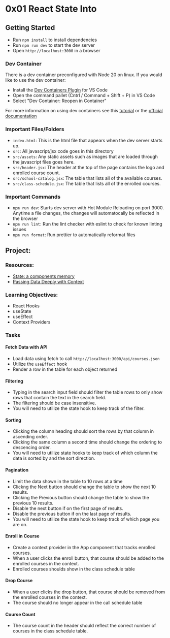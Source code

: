 # 0x01 React State Into

## Getting Started

- Run `npm install` to install dependencies
- Run `npm run dev` to start the dev server
- Open `http://localhost:3000` in a browser

### Dev Container

There is a dev container preconfigured with Node 20 on linux. If you would like to use the dev container:

- Install the [Dev Containers Plugin](https://marketplace.visualstudio.com/items?itemName=ms-vscode-remote.remote-containers) for VS Code
- Open the command pallet (Cntrl / Command + Shift + P) in VS Code
- Select "Dev Container: Reopen in Container"

For more information on using dev containers see this [tutorial](https://atlas-jswank.github.io/blog/dev-containers/) or the [official documentation](https://containers.dev/)

### Important Files/Folders

- `index.html`: This is the html file that appears when the dev server starts up.
- `src`: All javascript/jsx code goes in this directory
- `src/assets`: Any static assets such as images that are loaded through the javascript files goes here.
- `src/header.jsx`: The header at the top of the page contains the logo and enrolled course count.
- `src/school-catalog.jsx`: The table that lists all of the available courses.
- `src/class-schedule.jsx`: The table that lists all of the enrolled courses.

### Important Commands

- `npm run dev`: Starts dev server with Hot Module Reloading on port 3000. Anytime a file changes, the changes will automatocally be reflected in the browser
- `npm run lint`: Run the lint checker with eslint to check for known linting issues
- `npm run format`: Run prettier to automatically reformat files

## Project:

### Resources:

- [State: a components memory](https://react.dev/learn/state-a-components-memory)
- [Passing Data Deeply with Context](https://react.dev/learn/passing-data-deeply-with-context)

### Learning Objectives:

- React Hooks
- useState
- useEffect
- Context Providers

### Tasks

#### Fetch Data with API

- Load data using fetch to call `http://localhost:3000/api/courses.json`
- Utilize the `useEffect` hook
- Render a row in the table for each object returned

#### Filtering

- Typing in the search input field should filter the table rows to only show rows that contain the text in the search field.
- The filtering should be case insensitive.
- You will need to utilize the state hook to keep track of the filter.

#### Sorting

- Clicking the column heading should sort the rows by that column in ascending order.
- Clicking the same column a second time should change the ordering to descencing order.
- You will need to utilize state hooks to keep track of which column the data is sorted by and the sort direction.

#### Pagination

- Limit the data shown in the table to 10 rows at a time
- Clickng the Next button should change the table to show the next 10 results.
- Clicking the Previous button should change the table to show the previous 10 results.
- Disable the next button if on the first page of results.
- Disable the previous button if on the last page of results.
- You will need to utilize the state hook to keep track of which page you are on.

#### Enroll in Course

- Create a context provider in the App component that tracks enrolled courses.
- When a user clicks the enroll button, that course should be added to the enrolled courses in the context.
- Enrolled courses shoulds show in the class schedule table

#### Drop Course

- When a user clicks the drop button, that course should be removed from the enrolled courses in the context.
- The course should no longer appear in the call schedule table

#### Course Count

- The course count in the header should reflect the correct number of courses in the class schedule table.
